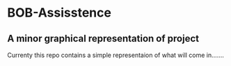 # BOB-Assisstence
## A minor graphical representation of project 
Currenty this repo contains a simple representaion of what will come in.......
